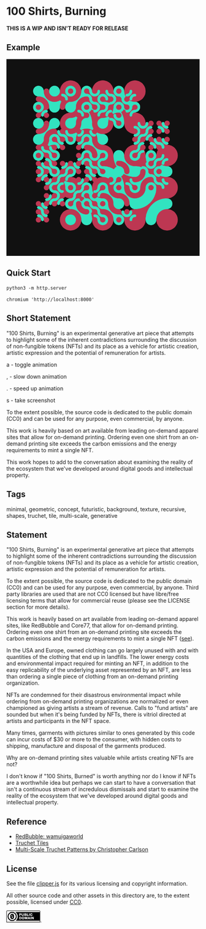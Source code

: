 100 Shirts, Burning
===

**THIS IS A WIP AND ISN'T READY FOR RELEASE**

Example
---

[![100 shirts, burning screenshot](../img/100shirts_0.png)](https://github.com/abetusk/iao/tree/main/100-shirts-burning_iteration-0)

Quick Start
---

```
python3 -m http.server
```

```
chromium 'http://localhost:8000'
```

Short Statement
---

"100 Shirts, Burning" is an experimental generative art piece that attempts to highlight some of the inherent contradictions surrounding the discussion of non-fungible tokens (NFTs) and its place as a vehicle for artistic creation, artistic expression and the potential of remuneration for artists.

a - toggle animation

, - slow down animation

. - speed up animation

s - take screenshot

To the extent possible, the source code is dedicated to the public domain (CC0) and can be used for any purpose, even commercial, by anyone.

This work is heavily based on art available from leading on-demand apparel sites that allow for on-demand printing. Ordering even one shirt from an on-demand printing site exceeds the carbon emissions and the energy requirements to mint a single NFT.

This work hopes to add to the conversation about examining the reality of the ecosystem that we've developed around digital goods and intellectual property.

Tags
---

minimal, geometric, concept, futuristic, background, texture, recursive, shapes, truchet, tile, multi-scale, generative

Statement
---

"100 Shirts, Burning" is an experimental generative art piece that
attempts to highlight some of the inherent contradictions
surrounding the discussion of non-fungible tokens (NFTs) and
its place as a vehicle for artistic creation, artistic expression
and the potential of remuneration for artists.

To the extent possible, the source code is dedicated to the public
domain (CC0) and can be used for any purpose, even commercial, by anyone.
Third party libraries are used that are not CC0 licensed but have libre/free
licensing terms that allow for commercial reuse (please see the LICENSE
section for more details).

This work is heavily based on art available from leading on-demand
apparel sites, like RedBubble and Core77, that allow for on-demand printing.
Ordering even one shirt from an on-demand printing site exceeds the carbon
emissions and the energy requirements to mint a single NFT ([see](https://web.archive.org/web/20220110140514/https://twitter.com/Supernova_Style/status/1459045172420005888)).

In the USA and Europe, owned clothing can go largely unused with and
with quantities of the clothing that end up in landfills.
The lower energy costs and environmental impact required for minting an NFT,
in addition to the easy replicability of the underlying asset represented
by an NFT, are less than ordering a single piece of clothing from an on-demand
printing organization.

NFTs are condemned for their disastrous environmental
impact while ordering from on-demand printing organizations are normalized or
even championed as giving artists a stream of revenue.
Calls to "fund artists" are sounded but
when it's being funded by NFTs, there is vitriol
directed at artists and participants in the NFT
space.

Many times, garments with pictures similar to
ones generated by this code can incur costs of $30
or more to the consumer, with hidden costs to
shipping, manufacture and disposal of the garments produced.

Why are on-demand printing sites valuable while artists creating
NFTs are not?

I don't know if "100 Shirts, Burned"
is worth anything nor do I know if NFTs are
a worthwhile idea but perhaps we can start
to have a conversation that isn't a continuous
stream of incredulous dismissals and start to examine
the reality of the ecosystem that we've developed
around digital goods and intellectual property.

Reference
---

* [RedBubble: wamuigaworld](https://www.redbubble.com/i/t-shirt/Minimalism-Truchet-Patterns-Generative-art-by-wamuigaworld/94064688.WFLAH)
* [Truchet Tiles](https://en.wikipedia.org/wiki/Truchet_tiles)
* [Multi-Scale Truchet Patterns by Christopher Carlson](https://archive.bridgesmathart.org/2018/bridges2018-39.pdf)

License
---

See the file [clipper.js](clipper.js) for its various licensing and copyright information.

All other source code and other assets in this directory are, to the extent possible, licensed
under [CC0](https://creativecommons.org/publicdomain/zero/1.0/).

![CC0](../img/cc0_88x31.png).
